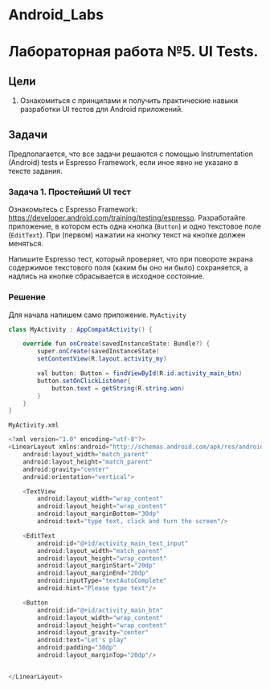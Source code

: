 # Android_Labs
# Лабораторная работа №5. UI Tests.

## Цели
1. Ознакомиться с принципами и получить практические навыки разработки UI тестов для Android приложений.

## Задачи
Предполагается, что все задачи решаются с помощью Instrumentation (Android) tests и Espresso Framework, если иное явно не указано в тексте задания.

### Задача 1. Простейший UI тест
Ознакомьтесь с Espresso Framework: https://developer.android.com/training/testing/espresso. Разработайте приложение, в котором есть одна кнопка (`Button`) и одно текстовое поле (`EditText`). При (первом) нажатии на кнопку текст на кнопке должен меняться.

Напишите Espresso тест, который проверяет, что при повороте экрана содержимое текстового поля (каким бы оно ни было) сохраняется, а надпись на кнопке сбрасывается в исходное состояние. 
### Решение
Для начала напишем само приложение.
`MyActivity`
```csharp
class MyActivity : AppCompatActivity() {

    override fun onCreate(savedInstanceState: Bundle?) {
        super.onCreate(savedInstanceState)
        setContentView(R.layout.activity_my)

        val button: Button = findViewById(R.id.activity_main_btn)
        button.setOnClickListener{
            button.text = getString(R.string.won)
        }
    }
}
```
`MyActivity.xml`
```csharp
<?xml version="1.0" encoding="utf-8"?>
<LinearLayout xmlns:android="http://schemas.android.com/apk/res/android"
    android:layout_width="match_parent"
    android:layout_height="match_parent"
    android:gravity="center"
    android:orientation="vertical">

    <TextView
        android:layout_width="wrap_content"
        android:layout_height="wrap_content"
        android:layout_marginBottom="30dp"
        android:text="type text, click and turn the screen"/>

    <EditText
        android:id="@+id/activity_main_text_input"
        android:layout_width="match_parent"
        android:layout_height="wrap_content"
        android:layout_marginStart="20dp"
        android:layout_marginEnd="20dp"
        android:inputType="textAutoComplete"
        android:hint="Please type text"/>

    <Button
        android:id="@+id/activity_main_btn"
        android:layout_width="wrap_content"
        android:layout_height="wrap_content"
        android:layout_gravity="center"
        android:text="Let's play"
        android:padding="30dp"
        android:layout_marginTop="20dp"/>


</LinearLayout>
```
